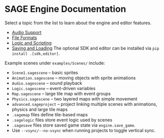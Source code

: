 # SAGE Engine Documentation

Select a topic from the list to learn about the engine and editor features.
* [Audio Support](audio.md)
* [File Formats](formats.md)
* [Logic and Scripting](logic.md)
* [Saving and Loading](save_load.md)
The optional SDK and editor can be installed via `pip install .[sdk,editor]`.

Example scenes under `examples/Scenes/` include:
- `Scene1.sagescene` – basic sprites
- `Animation.sagescene` – moving objects with sprite animations
- `Audio.sagescene` – sound playback
- `Logic.sagescene` – event-driven variables
- `Map.sagescene` – large tile map with event groups
- `Physics.sagescene` – two layered maps with simple movement
- `advanced.sageproject` – project linking multiple scenes with animations, physics and large tile maps
- `.sagemap` files define tile-based maps
- `.sagelogic` files store event logic used by scenes
- `.sagesave` files store saved game state via `engine.save_game`.
- Use `--vsync/--no-vsync` when running projects to toggle vertical sync.
